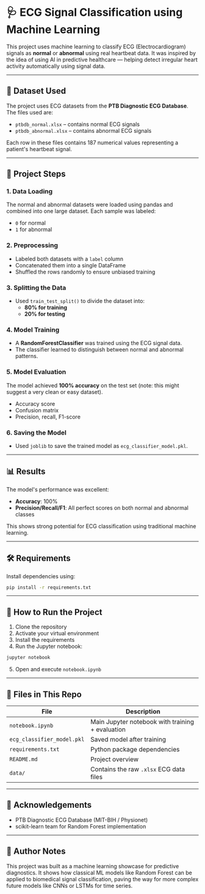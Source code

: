 
# 🩺 ECG Signal Classification using Machine Learning

This project uses machine learning to classify ECG (Electrocardiogram) signals as **normal** or **abnormal** using real heartbeat data. It was inspired by the idea of using AI in predictive healthcare — helping detect irregular heart activity automatically using signal data.

---

## 📂 Dataset Used

The project uses ECG datasets from the **PTB Diagnostic ECG Database**. The files used are:
- `ptbdb_normal.xlsx` – contains normal ECG signals
- `ptbdb_abnormal.xlsx` – contains abnormal ECG signals

Each row in these files contains 187 numerical values representing a patient's heartbeat signal.

---

## 🧠 Project Steps

### 1. **Data Loading**
The normal and abnormal datasets were loaded using pandas and combined into one large dataset. Each sample was labeled:
- `0` for normal
- `1` for abnormal

### 2. **Preprocessing**
- Labeled both datasets with a `label` column
- Concatenated them into a single DataFrame
- Shuffled the rows randomly to ensure unbiased training

### 3. **Splitting the Data**
- Used `train_test_split()` to divide the dataset into:
  - **80% for training**
  - **20% for testing**

### 4. **Model Training**
- A **RandomForestClassifier** was trained using the ECG signal data.
- The classifier learned to distinguish between normal and abnormal patterns.

### 5. **Model Evaluation**
The model achieved **100% accuracy** on the test set (note: this might suggest a very clean or easy dataset).
- Accuracy score
- Confusion matrix
- Precision, recall, F1-score

### 6. **Saving the Model**
- Used `joblib` to save the trained model as `ecg_classifier_model.pkl`.

---

## 📊 Results

The model's performance was excellent:
- **Accuracy**: 100%
- **Precision/Recall/F1**: All perfect scores on both normal and abnormal classes

This shows strong potential for ECG classification using traditional machine learning.

---

## 🛠️ Requirements

Install dependencies using:
```bash
pip install -r requirements.txt
```

---

## 🚀 How to Run the Project

1. Clone the repository
2. Activate your virtual environment
3. Install the requirements
4. Run the Jupyter notebook:
```bash
jupyter notebook
```
5. Open and execute `notebook.ipynb`

---

## 💾 Files in This Repo

| File | Description |
|------|-------------|
| `notebook.ipynb` | Main Jupyter notebook with training + evaluation |
| `ecg_classifier_model.pkl` | Saved model after training |
| `requirements.txt` | Python package dependencies |
| `README.md` | Project overview |
| `data/` | Contains the raw `.xlsx` ECG data files |

---

## 🙌 Acknowledgements

- PTB Diagnostic ECG Database (MIT-BIH / Physionet)
- scikit-learn team for Random Forest implementation

---

## 📌 Author Notes

This project was built as a machine learning showcase for predictive diagnostics. It shows how classical ML models like Random Forest can be applied to biomedical signal classification, paving the way for more complex future models like CNNs or LSTMs for time series.

